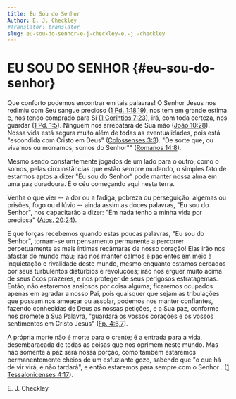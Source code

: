 ```yaml
---
title: Eu Sou do Senhor
Author: E. J. Checkley 
#Translator: translator
slug: eu-sou-do-senhor-e-j-checkley-e.-j.-checkley
---
```


# EU SOU DO SENHOR {#eu-sou-do-senhor}

Que conforto podemos encontrar em tais palavras! O Senhor Jesus nos redimiu com Seu sangue precioso ([1 Pd. 1:18,19](http://mysword.info/b?r=1Pe_1:18-19)), nos tem em grande estima e, nos tendo comprado para Si ([1 Coríntios 7:23](http://mysword.info/b?r=1Co_7:23)), irá, com toda certeza, nos guardar ([1 Pd. 1:5](http://mysword.info/b?r=1Pe_1:5)). Ninguém nos arrebatará de Sua mão ([João 10:28](http://mysword.info/b?r=Joh_10:28)). Nossa vida está segura muito além de todas as eventualidades, pois está &quot;escondida com Cristo em Deus&quot; ([Colossenses 3:3](http://mysword.info/b?r=col_3:3)). &quot;De sorte que, ou vivamos ou morramos, somos do Senhor&quot;&quot; ([Romanos 14:8](http://mysword.info/b?r=Rom_14:8)).

Mesmo sendo constantemente jogados de um lado para o outro, como o somos, pelas circunstâncias que estão sempre mudando, o simples fato de estarmos aptos a dizer &quot;Eu sou do Senhor&quot; pode manter nossa alma em uma paz duradoura. É o céu começando aqui nesta terra.

Venha o que vier -- a dor ou a fadiga, pobreza ou perseguição, algemas ou prisões, fogo ou dilúvio -- ainda assim as doces palavras, &quot;Eu sou do Senhor&quot;, nos capacitarão a dizer: &quot;Em nada tenho a minha vida por preciosa&quot; ([Atos. 20:24](http://mysword.info/b?r=Act_20:24)).

E que forças recebemos quando estas poucas palavras, &quot;Eu sou do Senhor&quot;, tornam-se um pensamento permanente a percorrer perpetuamente as mais íntimas recâmaras de nosso coração! Elas irão nos afastar do mundo mau; irão nos manter calmos e pacientes em meio à inquietação e rivalidade deste mundo, mesmo enquanto estamos cercados por seus turbulentos distúrbios e revoluções; irão nos erguer muito acima de seus ôcos prazeres, e nos proteger de seus perigosos estratagemas. Então, não estaremos ansiosos por coisa alguma; ficaremos ocupados apenas em agradar a nosso Pai, pois quaisquer que sejam as tribulações que possam nos ameaçar ou assolar, podemos nos manter confiantes, fazendo conhecidas de Deus as nossas petições, e a Sua paz, conforme nos promete a Sua Palavra, &quot;guardará os vossos corações e os vossos sentimentos em Cristo Jesus&quot; ([Fp. 4:6,7](http://mysword.info/b?r=Php_4:6,7)).

A própria morte não é morte para o crente; é a entrada para a vida, desembaraçada de todas as coisas que nos oprimem neste mundo. Mas não somente a paz será nossa porção, como também estaremos permanentemente cheios de um esfuziante gozo, sabendo que &quot;o que há de vir virá, e não tardará&quot;, e então estaremos para sempre com o Senhor . ([1 Tessalonicenses 4:17](http://mysword.info/b?r=1Th_4:17)).

E. J. Checkley